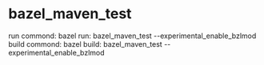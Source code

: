 # bazel_maven_test
run commond:  bazel run: bazel_maven_test --experimental_enable_bzlmod
build commond:  bazel build: bazel_maven_test --experimental_enable_bzlmod
